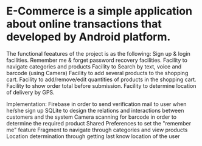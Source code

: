 # E-Commerce is a simple application about online transactions that developed by Android platform.

The functional feeatures of the project is as the following:
Sign up & login facilities.
Remember me & forget password recovery facilities.
Facility to navigate categories and products
Facility to Search by text, voice and barcode (using Camera)
Facility to add several products to the shopping cart.
Facility to add/remove/edit quantities of products in the shopping cart.
Facility to show order total before submission.
Facility to determine location of delivery by GPS.

Implementation:
Firebase in order to send verification mail to user when he/she sign up
SQLite to design the relations and interactions between customers and the system
Camera scanning for barcode in order to determine the required product
Shared Preferences to set the "remember me" feature
Fragment to navigate through categories and view products
Location determination through getting last know location of the user
